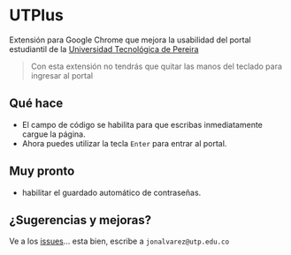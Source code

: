 UTPlus
======

Extensión para Google Chrome que mejora la usabilidad del portal estudiantil de la [Universidad Tecnológica de Pereira](http://app4.utp.edu.co/pe/)

> Con esta extensión no tendrás que quitar las manos del teclado para ingresar al portal

## Qué hace
* El campo de código se habilita para que escribas inmediatamente cargue la página.
* Ahora puedes utilizar la tecla `Enter` para entrar al portal.

## Muy pronto
* habilitar el guardado automático de contraseñas.

## ¿Sugerencias y mejoras?
Ve a los [issues](https://github.com/jonalvarezz/UTPlus/issues)... esta bien, escribe a `jonalvarez@utp.edu.co`
